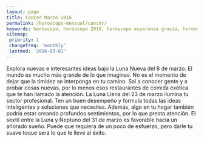 ```yaml
---
layout: page
title: Cancer Marzo 2016 
permalink: /horoscopo-mensual/cancer/
keywords: horóscopo, horóscopo 2016, horóscopo esperanza gracia, horoscop, horóscopos gratis, horoscopo cancer, horoscopo cancer 2016, Tarot, Astrologia, Zodíaco, cancer, horoscopo gratis, horoscopo del mes 
sitemap:
 priority: 1
 changefreq: 'monthly'
 lastmod: '2016-03-01'
---
```


 Explora nuevas e interesantes ideas bajo la Luna Nueva del 8 de marzo. El mundo es mucho más grande de lo que imaginas. No es el momento de dejar que la timidez se interponga en tu camino. Sal a conocer gente y a probar cosas nuevas, por lo menos esos restaurantes de comida exótica que te han llamado la atención. La Luna Llena del 23 de marzo ilumina tu sector profesional. Ten un buen desempeño y formula todas las ideas inteligentes y soluciones que necesites. Además, algo en tu hogar también podría estar creando profundos sentimientos, por lo que presta atención. El sextil entre la Luna y Neptuno del 31 de marzo es favorable hacia un añorado sueño. Puede que requiera de un poco de esfuerzo, pero darle tu suave toque será lo que le lleve al éxito.
